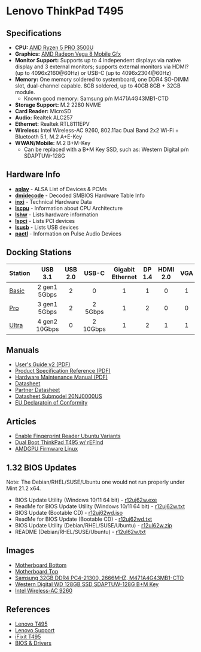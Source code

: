 # Lenovo ThinkPad T495

## Specifications

* **CPU:** [AMD Ryzen 5 PRO 3500U](https://www.cpubenchmark.net/cpu.php?cpu=AMD+Ryzen+5+3500U&id=3421)
* **Graphics:** [AMD Radeon Vega 8 Mobile Gfx](https://www.videocardbenchmark.net/gpu.php?gpu=Radeon+Vega+8+Mobile&id=3845)
* **Monitor Support:** Supports up to 4 independent displays via native display and 3 external monitors; supports external monitors via HDMI? (up to 4096x2160@60Hz) or USB-C (up to 4096x2304@60Hz)
* **Memory:** One memory soldered to systemboard, one DDR4 SO-DIMM slot, dual-channel capable. 8GB soldered, up to 40GB 8GB + 32GB module.
    * Known good memory: Samsung p/n M471A4G43MB1-CTD
* **Storage Support:** M.2 2280 NVME
* **Card Reader:** MicroSD
* **Audio:** Realtek ALC257
* **Ethernet:** Realtek RTL8111EPV
* **Wireless:** Intel Wireless-AC 9260, 802.11ac Dual Band 2x2 Wi-Fi + Bluetooth 5.1, M.2 A+E-Key
* **WWAN/Mobile:** M.2 B+M-Key
    * Can be replaced with a B+M Key SSD, such as: Western Digital p/n SDAPTUW-128G

## Hardware Info

* **[aplay](data/aplay.md)** - ALSA List of Devices & PCMs
* **[dmidecode](data/dmidecode.md)** - Decoded SMBIOS Hardware Table Info
* **[inxi](data/inxi.md)** - Technical Hardware Data
* **[lscpu](data/lscpu.md)** - Information about CPU Architecture
* **[lshw](data/lshw.md)** - Lists hardware information
* **[lspci](data/lspci.md)** - Lists PCI devices
* **[lsusb](data/lsusb.md)** - Lists USB devices
* **[pactl](data/pactl.md)** - Information on Pulse Audio Devices

## Docking Stations


| Station                                | USB 3.1       | USB 2.0 | USB-C    | Gigabit Ethernet | DP 1.4 | HDMI 2.0 | VGA | Stereo/Mic Audio | Lock Slot |
| -------------------------------------- |:-------------:|:-------:|:--------:|:----------------:|:------:|:--------:|:---:|:----------------:|:---------:|
| [Basic](https://1tn.org/lenovobasic)   | 2 gen1 5Gbps  | 2       | 0        | 1                | 1      | 0        | 1   | 1                | 1         |
| [Pro](https://1tn.org/lenovopro)       | 3 gen1 5Gbps  | 2       | 2 5Gbps  | 1                | 2      | 0        | 0   | 1                | 1         |
| [Ultra](https://1tn.org/lenovoultra)   | 4 gen2 10Gbps | 0       | 2 10Gbps | 1                | 2      | 1        | 1   | 1                | 1         |


## Manuals

* [User's Guide v2 (PDF)](pdf/T495.UsersGuide_v2.en.pdf)
* [Product Specification Reference (PDF)](pdf/T495.ProductSpecificationReference.en.pdf)
* [Hardware Maintenance Manual (PDF)](pdf/T495.HardwareMaintenanceManual.en.pdf)
* [Datasheet](pdf/T495.Datasheet.2.en.pdf)
* [Partner Datasheet](pdf/T495.Datasheet.1.en.pdf)
* [Datasheet Submodel 20NJ0000US](pdf/T495.Datasheet.20NJ0000US.en.pdf)
* [EU Declaratoin of Conformity](pdf/T495.EU_Declaration_of_Conformity.en.pdf)

## Articles

* [Enable Fingerprint Reader Ubuntu Variants](https://gist.github.com/pjobson/705d3c24a7712dede6860337791068dd)
* [Dual Boot ThinkPad T495 w/ rEFInd](https://gist.github.com/pjobson/33c4eb250c2542c84dbfde79d6a8b31c)
* [AMDGPU Firmware Linux](https://gist.github.com/pjobson/90380853d37fb28345d38592c1f7a5eb)

## 1.32 BIOS Updates

Note: The Debian/RHEL/SUSE/Ubuntu one would not run properly under Mint 21.2 x64.

* BIOS Update Utility (Windows 10/11 64 bit) - [r12uj62w.exe](BIOS/r12uj62w.exe)
* ReadMe for BIOS Update Utility (Windows 10/11 64 bit) - [r12uj62w.txt](BIOS/r12uj62w.txt)
* BIOS Update (Bootable CD) - [r12uj62wd.iso](BIOS/r12uj62wd.iso)
* ReadMe for BIOS Update (Bootable CD) - [r12uj62wd.txt](BIOS/r12uj62wd.txt)
* BIOS Update Utility (Debian/RHEL/SUSE/Ubuntu) - [r12ul62w.zip](BIOS/r12ul62w.zip)
* README (Debian/RHEL/SUSE/Ubuntu) - [r12ul62w.txt](BIOS/r12ul62w.txt)

## Images

* [Motherboard Bottom](img/motherboard.bottom.jpg)
* [Motherboard Top](img/motherboard.top.jpg)
* [Samsung 32GB DDR4 PC4-21300, 2666MHZ, M471A4G43MB1-CTD](img/recommended.ram.jpg)
* [Western Digital WD 128GB SSD  SDAPTUW-128G B+M Key](img/wd.bmkey.ssd.jpg)
* [Intel Wireless-AC 9260](img/intel.ac9260.jpg)

## References

* [Lenovo T495](https://www.lenovo.com/us/en/p/laptops/thinkpad/thinkpadt/t495/22tp2ttt495)
* [Lenovo Support](https://pcsupport.lenovo.com/us/en/products/laptops-and-netbooks/thinkpad-t-series-laptops/thinkpad-t495-type-20nj-20nk)
* [iFixit T495](https://www.ifixit.com/Parts/Lenovo_ThinkPad_T495)
* [BIOS & Drivers](https://pcsupport.lenovo.com/us/en/products/laptops-and-netbooks/thinkpad-t-series-laptops/thinkpad-t495-type-20nj-20nk/downloads/ds539877-bios-update-utility-bootable-cd-for-windows-10-64-bit-thinkpad-t495)
